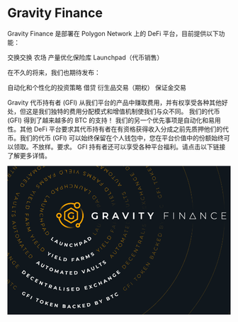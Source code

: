 # Gravity Finance

Gravity Finance 是部署在 Polygon Network 上的 DeFi 平台，目前提供以下功能：

  交换交换
  农场
  产量优化保险库
  Launchpad（代币销售）

在不久的将来，我们也期待发布：

  自动化和个性化的投资策略
  借贷
  衍生品交易（期权）
  保证金交易

Gravity 代币持有者 (GFI) 从我们平台的产品中赚取费用，并有权享受各种其他好处，但这是我们独特的费用分配模式和增值机制使我们与众不同。
我们的代币 (GFI) 得到了越来越多的 BTC 的支持！
我们的另一个优先事项是自动化和易用性。其他 DeFi 平台要求其代币持有者在有资格获得收入分成之前先质押他们的代币。我们的代币 (GFI) 可以始终保留在个人钱包中，您在平台价值中的份额始终可以领取。不放样。要求。
GFI 持有者还可以享受各种平台福利。请点击以下链接了解更多详情。

![gravityfinance-dapp-defi-matic-image1_f798c2c255610c37fa6a6b8fa29bcb27](gravityfinance-dapp-defi-matic-image1_f798c2c255610c37fa6a6b8fa29bcb27.png)
